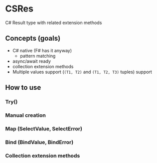 # CSRes

C# Result type with related extension methods

## Concepts (goals)

- C# native (F# has it anyway)
  - pattern matching
- async/await ready
- collection extension methods
- Multiple values support (`(T1, T2)` and `(T1, T2, T3)` tuples) support

## How to use

### Try()

### Manual creation

### Map (SelectValue, SelectError)

### Bind (BindValue, BindError)

### Collection extension methods
